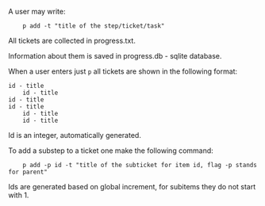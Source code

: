 A user may write:

```
    p add -t "title of the step/ticket/task"
```

All tickets are collected in progress.txt.

Information about them is saved in progress.db - sqlite database.

When a user enters just `p` all tickets are shown in the following format:

    id - title
        id - title 
    id - title 
    id - title 
        id - title 
        id - title 

Id is an integer, automatically generated.

To add a substep to a ticket one make the following command:

```
    p add -p id -t "title of the subticket for item id, flag -p stands for parent"
```

Ids are generated based on global increment, for subitems they do not start with 1.
